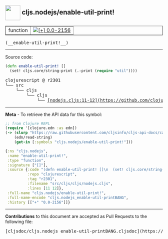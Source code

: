 ## <img width="48px" valign="middle" src="http://i.imgur.com/Hi20huC.png"> cljs.nodejs/enable-util-print!

 <table border="1">
<tr>

<td>function</td>
<td><a href="https://github.com/cljsinfo/cljs-api-docs/tree/0.0-2156"><img valign="middle" alt="[+] 0.0-2156" src="https://img.shields.io/badge/+-0.0--2156-lightgrey.svg"></a> </td>
</tr>
</table>

 <samp>
(__enable-util-print!__)<br>
</samp>

---





Source code:

```clj
(defn enable-util-print! []
  (set! cljs.core/string-print (.-print (require "util"))))
```

 <pre>
clojurescript @ r2301
└── src
    └── cljs
        └── cljs
            └── <ins>[nodejs.cljs:11-12](https://github.com/clojure/clojurescript/blob/r2301/src/cljs/cljs/nodejs.cljs#L11-L12)</ins>
</pre>


---

__Meta__ - To retrieve the API data for this symbol:

```clj
;; from Clojure REPL
(require '[clojure.edn :as edn])
(-> (slurp "https://raw.githubusercontent.com/cljsinfo/cljs-api-docs/catalog/cljs-api.edn")
    (edn/read-string)
    (get-in [:symbols "cljs.nodejs/enable-util-print!"]))
```

```clj
{:ns "cljs.nodejs",
 :name "enable-util-print!",
 :type "function",
 :signature ["[]"],
 :source {:code "(defn enable-util-print! []\n  (set! cljs.core/string-print (.-print (require \"util\"))))",
          :repo "clojurescript",
          :tag "r2301",
          :filename "src/cljs/cljs/nodejs.cljs",
          :lines [11 12]},
 :full-name "cljs.nodejs/enable-util-print!",
 :full-name-encode "cljs.nodejs_enable-util-printBANG",
 :history [["+" "0.0-2156"]]}

```

---

__Contributions__ to this document are accepted as Pull Requests to the following file:

 <pre>
[cljsdoc/cljs.nodejs_enable-util-printBANG.cljsdoc](https://github.com/cljsinfo/cljs-api-docs/blob/master/cljsdoc/cljs.nodejs_enable-util-printBANG.cljsdoc)
</pre>

